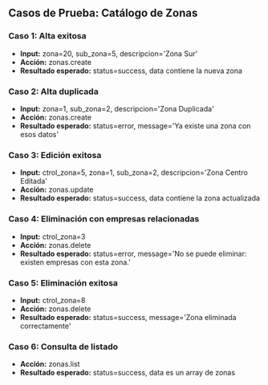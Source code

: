 ## Casos de Prueba: Catálogo de Zonas

### Caso 1: Alta exitosa
- **Input:** zona=20, sub_zona=5, descripcion='Zona Sur'
- **Acción:** zonas.create
- **Resultado esperado:** status=success, data contiene la nueva zona

### Caso 2: Alta duplicada
- **Input:** zona=1, sub_zona=2, descripcion='Zona Duplicada'
- **Acción:** zonas.create
- **Resultado esperado:** status=error, message='Ya existe una zona con esos datos'

### Caso 3: Edición exitosa
- **Input:** ctrol_zona=5, zona=1, sub_zona=2, descripcion='Zona Centro Editada'
- **Acción:** zonas.update
- **Resultado esperado:** status=success, data contiene la zona actualizada

### Caso 4: Eliminación con empresas relacionadas
- **Input:** ctrol_zona=3
- **Acción:** zonas.delete
- **Resultado esperado:** status=error, message='No se puede eliminar: existen empresas con esta zona.'

### Caso 5: Eliminación exitosa
- **Input:** ctrol_zona=8
- **Acción:** zonas.delete
- **Resultado esperado:** status=success, message='Zona eliminada correctamente'

### Caso 6: Consulta de listado
- **Acción:** zonas.list
- **Resultado esperado:** status=success, data es un array de zonas
